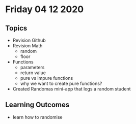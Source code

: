 # Friday 04 12 2020

## Topics

- Revision Github
- Revision Math
  - random
  - floor
- Functions
  - parameters
  - return value
  - pure vs impure functions
  - why we want to create pure functions?
- Created Randomas mini-app that logs a random student

## Learning Outcomes

- learn how to randomise
